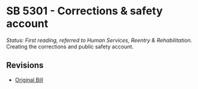 # SB 5301 - Corrections & safety account
*Status: First reading, referred to Human Services, Reentry & Rehabilitation.*
Creating the corrections and public safety account.

## Revisions
* [Original Bill](1/)